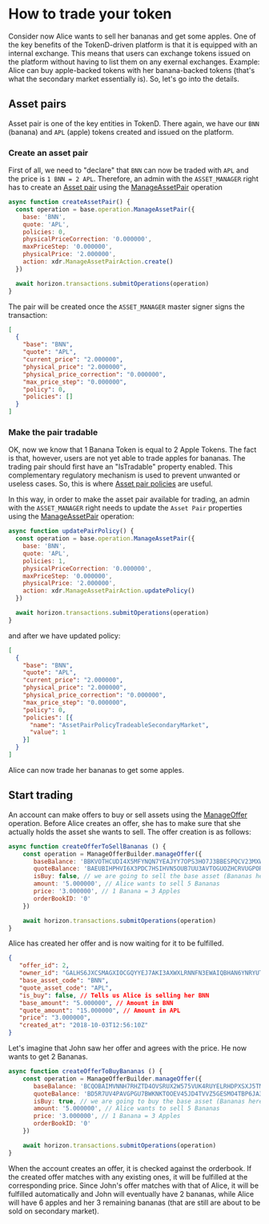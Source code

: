 # How to trade your token

Consider now Alice wants to sell her bananas and get some apples. One of the key benefits of the TokenD-driven platform is that it is equipped with an internal exchange. This means that users can exchange tokens issued on the platform without having to list them on any exernal exchanges. Example: Alice can buy apple-backed tokens with her banana-backed tokens (that's what the secondary market essentially is). So, let's go into the details.

## Asset pairs

Asset pair is one of the key entities in TokenD. There again, we have our `BNN` (banana) and `APL` (apple) tokens created and issued on the platform.

### Create an asset pair

First of all, we need to "declare" that `BNN` can now be traded with `APL` and the price is `1 BNN = 2 APL`.
Therefore, an admin with the `ASSET_MANAGER` right has to create an [Asset pair][2] using the [ManageAssetPair][4] operation


```javascript
async function createAssetPair() {
  const operation = base.operation.ManageAssetPair({
    base: 'BNN',
    quote: 'APL',
    policies: 0,
    physicalPriceCorrection: '0.000000',
    maxPriceStep: '0.000000',
    physicalPrice: '2.000000',
    action: xdr.ManageAssetPairAction.create()
  })

  await horizon.transactions.submitOperations(operation)
}
```
The pair will be created once the `ASSET_MANAGER` master signer signs the transaction:

```json
[
  {
    "base": "BNN",
    "quote": "APL",
    "current_price": "2.000000",
    "physical_price": "2.000000",
    "physical_price_correction": "0.000000",
    "max_price_step": "0.000000",
    "policy": 0,
    "policies": []
  }
]
```

### Make the pair tradable

OK, now we know that 1 Banana Token is equal to 2 Apple Tokens. The fact is that, however, users are not yet able to trade apples for bananas. The trading pair should first have an "IsTradable" property enabled. This complementary regulatory mechanism is used to prevent unwanted or useless cases. So, this is where [Asset pair policies][3] are useful.

In this way, in order to make the asset pair available for trading, an admin with the `ASSET_MANAGER` right needs to update the `Asset Pair` properties using the [ManageAssetPair][4] operation:

```javascript
async function updatePairPolicy() {
  const operation = base.operation.ManageAssetPair({
    base: 'BNN',
    quote: 'APL',
    policies: 1,
    physicalPriceCorrection: '0.000000',
    maxPriceStep: '0.000000',
    physicalPrice: '2.000000',
    action: xdr.ManageAssetPairAction.updatePolicy()
  })

  await horizon.transactions.submitOperations(operation)
}
```

and after we have updated policy:

```json
[
  {
    "base": "BNN",
    "quote": "APL",
    "current_price": "2.000000",
    "physical_price": "2.000000",
    "physical_price_correction": "0.000000",
    "max_price_step": "0.000000",
    "policy": 0,
    "policies": [{
      "name": "AssetPairPolicyTradeableSecondaryMarket",
      "value": 1
    }]
  }
]
```

Alice can now trade her bananas to get some apples.

## Start trading

An account can make offers to buy or sell assets using the [ManageOffer][5] operation. Before Alice creates an offer, she has to make sure that she actually holds the asset she wants to sell. The offer creation is as follows:

```javascript
async function createOfferToSellBananas () {
    const operation = ManageOfferBuilder.manageOffer({
       baseBalance: 'BBKVOTHCUDI4X5MFYNQN7YEAJYY7OPS3HO7J3BBESPQCV23MXW7LLMKR', // Alice's bananas balance ID
       quoteBalance: 'BAEUBIHPHVI6X3PDC7HSIHVN5OUB7UU3AVTOGUOZHCRVUGPORPIIHS44', // Alice's apples balance ID
       isBuy: false, // we are going to sell the base asset (Bananas here)
       amount: '5.000000', // Alice wants to sell 5 Bananas
       price: '3.000000', // 1 Banana = 3 Apples
       orderBookID: '0'
    })

    await horizon.transactions.submitOperations(operation)
}
```

Alice has created her offer and is now waiting for it to be fulfilled. 

```json
{
   "offer_id": 2,
   "owner_id": "GALHS6JXCSMAGXIOCGQYYEJ7AKI3AXWXLRNNFN3EWAIQBHAN6YNRYUTK", // Alice's account id
   "base_asset_code": "BNN",
   "quote_asset_code": "APL",
   "is_buy": false, // Tells us Alice is selling her BNN
   "base_amount": "5.000000", // Amount in BNN
   "quote_amount": "15.000000", // Amount in APL
   "price": "3.000000",
   "created_at": "2018-10-03T12:56:10Z"
}
```

Let's imagine that John saw her offer and agrees with the price. He now wants to get 2 Bananas.

```javascript
async function createOfferToBuyBananas () {
    const operation = ManageOfferBuilder.manageOffer({
       baseBalance: 'BCQOBAIMVNNH7RHZTD4OVSRUX2W575VUK4RUYELRHDPXSXJ5TMS2BHAV', // John's bananas balance ID
       quoteBalance: 'BD5R7UV4PAVGPGU7BWKNKTOOEV45JD4TVVZ5GESMO4TBP6JA3W2L4HMP', // John's apples balance ID
       isBuy: true, // we are going to buy the base asset (Bananas here)
       amount: '5.000000', // Alice wants to sell 5 Bananas
       price: '3.000000', // 1 Banana = 3 Apples
       orderBookID: '0'
    })

    await horizon.transactions.submitOperations(operation)
}
```

When the account creates an offer, it is checked against the orderbook. If the created offer matches with any existing ones, it will be fulfilled at the corresponding price. Since John's offer matches with that of Alice, it will be fulfilled automatically and John will eventually have 2 bananas, while Alice will have 6 apples and her 3 remaining bananas (that are still are about to be sold on secondary market).

[1]: /tech/key_entities/signer.md
[2]: /tech/key_entities/asset_pair.md
[3]: /tech/key_entities/asset_pair.md#policies
[4]: /coming_soon.md
[5]: /tech/operations/manage_offer.md

<!--2. Asset pairs-->
<!--3. Asset pair policies-->
<!--4. Manage asset pair op-->
